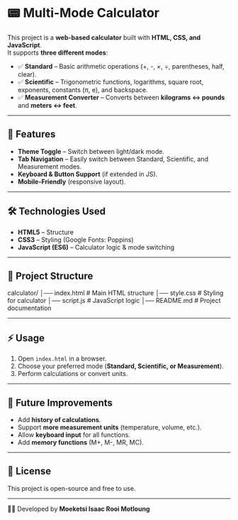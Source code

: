 # 📟 Multi-Mode Calculator

This project is a **web-based calculator** built with **HTML, CSS, and JavaScript**.  
It supports **three different modes**:  
- ✅ **Standard** – Basic arithmetic operations (+, -, ×, ÷, parentheses, half, clear).  
- ✅ **Scientific** – Trigonometric functions, logarithms, square root, exponents, constants (π, e), and backspace.  
- ✅ **Measurement Converter** – Converts between **kilograms ↔ pounds** and **meters ↔ feet**.  

---

## 🚀 Features
- **Theme Toggle** – Switch between light/dark mode.  
- **Tab Navigation** – Easily switch between Standard, Scientific, and Measurement modes.  
- **Keyboard & Button Support** (if extended in JS).  
- **Mobile-Friendly** (responsive layout).  

---

## 🛠️ Technologies Used
- **HTML5** – Structure  
- **CSS3** – Styling (Google Fonts: Poppins)  
- **JavaScript (ES6)** – Calculator logic & mode switching  

---

## 📂 Project Structure
calculator/
│── index.html      # Main HTML structure
│── style.css       # Styling for calculator
│── script.js       # JavaScript logic
│── README.md       # Project documentation

---

## ⚡ Usage
1. Open `index.html` in a browser.  
2. Choose your preferred mode (**Standard, Scientific, or Measurement**).  
3. Perform calculations or convert units.  

---

## 🔮 Future Improvements
- Add **history of calculations**.  
- Support **more measurement units** (temperature, volume, etc.).  
- Allow **keyboard input** for all functions.  
- Add **memory functions** (M+, M-, MR, MC).  

---

## 📜 License
This project is open-source and free to use.  

---

👨‍💻 Developed by **Moeketsi Isaac Rooi Motloung**
